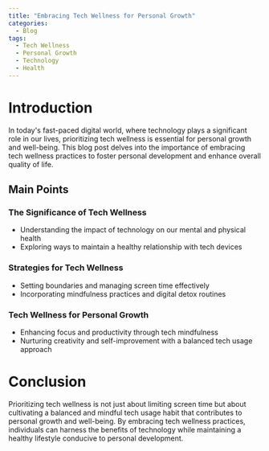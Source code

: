 ```yaml
---
title: "Embracing Tech Wellness for Personal Growth"
categories:
  - Blog
tags:
  - Tech Wellness
  - Personal Growth
  - Technology
  - Health
---
```


# Introduction
In today's fast-paced digital world, where technology plays a significant role in our lives, prioritizing tech wellness is essential for personal growth and well-being. This blog post delves into the importance of embracing tech wellness practices to foster personal development and enhance overall quality of life.

## Main Points
### The Significance of Tech Wellness
- Understanding the impact of technology on our mental and physical health
- Exploring ways to maintain a healthy relationship with tech devices

### Strategies for Tech Wellness
- Setting boundaries and managing screen time effectively
- Incorporating mindfulness practices and digital detox routines

### Tech Wellness for Personal Growth
- Enhancing focus and productivity through tech mindfulness
- Nurturing creativity and self-improvement with a balanced tech usage approach

# Conclusion
Prioritizing tech wellness is not just about limiting screen time but about cultivating a balanced and mindful tech usage habit that contributes to personal growth and well-being. By embracing tech wellness practices, individuals can harness the benefits of technology while maintaining a healthy lifestyle conducive to personal development.